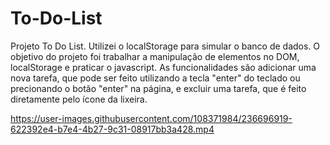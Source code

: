 # To-Do-List

Projeto To Do List.
Utilizei o localStorage para simular o banco de dados. 
O objetivo do projeto foi trabalhar a manipulação de elementos no DOM, localStorage e praticar o javascript.
As funcionalidades são adicionar uma nova tarefa, que pode ser feito utilizando a tecla "enter" do teclado ou precionando o botão "enter" na página,
e excluir uma tarefa, que é feito diretamente pelo ícone da lixeira.


https://user-images.githubusercontent.com/108371984/236696919-622392e4-b7e4-4b27-9c31-08917bb3a428.mp4

